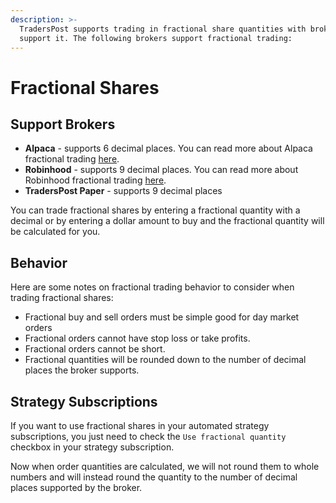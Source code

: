 ```yaml
---
description: >-
  TradersPost supports trading in fractional share quantities with brokers that
  support it. The following brokers support fractional trading:
---
```


# Fractional Shares

## Support Brokers

* **Alpaca** - supports 6 decimal places. You can read more about Alpaca fractional trading [here](https://alpaca.markets/docs/trading-on-alpaca/fractional-trading/).
* **Robinhood** - supports 9 decimal places. You can read more about Robinhood fractional trading [here](https://robinhood.com/us/en/support/articles/fractional-shares/).
* **TradersPost Paper** - supports 9 decimal places

You can trade fractional shares by entering a fractional quantity with a decimal or by entering a dollar amount to buy and the fractional quantity will be calculated for you.

## Behavior

Here are some notes on fractional trading behavior to consider when trading fractional shares:

* Fractional buy and sell orders must be simple good for day market orders
* Fractional orders cannot have stop loss or take profits.
* Fractional orders cannot be short.
* Fractional quantities will be rounded down to the number of decimal places the broker supports.

## Strategy Subscriptions

If you want to use fractional shares in your automated strategy subscriptions, you just need to check the `Use fractional quantity` checkbox in your strategy subscription.

Now when order quantities are calculated, we will not round them to whole numbers and will instead round the quantity to the number of decimal places supported by the broker.
